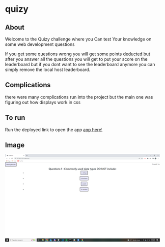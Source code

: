 # quizy

## About
Welcome to the Quizy challenge where you Can test Your knowledge on some web development questions

If you get some questions wrong you will get some points deducted but after you answer all the questions you will get to put your score on the leaderboard but if you dont want to see the leaderboard anymore you can simply remove the local host leaderboard.

## Complications

there were many complications run into the project but the main one was figuring out how displays work in css

## To run 

Run the deployed link to open the app
[app here!](https://bo1anos.github.io/quizy/)

## Image
![images](/images/2022-05-22%20(1).png)